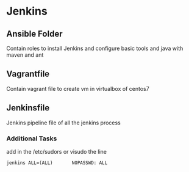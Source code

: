 # Jenkins

## Ansible Folder

Contain roles to install Jenkins and configure basic tools and java with maven and ant

## Vagrantfile

Contain vagrant file to create vm in virtualbox of centos7

## Jenkinsfile

Jenkins pipeline file of all the jenkins process

### Additional Tasks

add in the /etc/sudors or visudo the line

``jenkins ALL=(ALL)       NOPASSWD: ALL``
